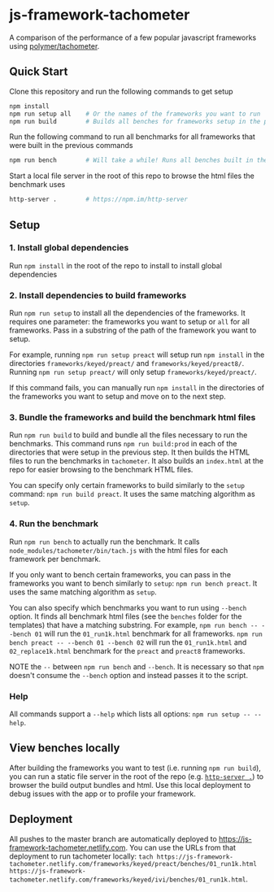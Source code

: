 # js-framework-tachometer

A comparison of the performance of a few popular javascript frameworks using [polymer/tachometer](https://github.com/polymer/tachometer).

## Quick Start

Clone this repository and run the following commands to get setup

```bash
npm install
npm run setup all    # Or the names of the frameworks you want to run
npm run build        # Builds all benches for frameworks setup in the previous command
```

Run the following command to run all benchmarks for all frameworks that were built in the previous commands

```bash
npm run bench        # Will take a while! Runs all benches built in the previous command
```

Start a local file server in the root of this repo to browse the html files the benchmark uses

```bash
http-server .        # https://npm.im/http-server
```

## Setup

### 1. Install global dependencies

Run `npm install` in the root of the repo to install to install global dependencies

### 2. Install dependencies to build frameworks

Run `npm run setup` to install all the dependencies of the frameworks. It requires one parameter: the frameworks you want to setup or `all` for all frameworks. Pass in a substring of the path of the framework you want to setup.

For example, running `npm run setup preact` will setup run `npm install` in the directories `frameworks/keyed/preact/` and `frameworks/keyed/preact8/`. Running `npm run setup preact/` will only setup `frameworks/keyed/preact/`.

If this command fails, you can manually run `npm install` in the directories of the frameworks you want to setup and move on to the next step.

### 3. Bundle the frameworks and build the benchmark html files

Run `npm run build` to build and bundle all the files necessary to run the benchmarks. This command runs `npm run build:prod` in each of the directories that were setup in the previous step. It then builds the HTML files to run the benchmarks in `tachometer`. It also builds an `index.html` at the repo for easier browsing to the benchmark HTML files.

You can specify only certain frameworks to build similarly to the `setup` command: `npm run build preact`. It uses the same matching algorithm as `setup`.

### 4. Run the benchmark

Run `npm run bench` to actually run the benchmark. It calls `node_modules/tachometer/bin/tach.js` with the html files for each framework per benchmark.

If you only want to bench certain frameworks, you can pass in the frameworks you want to bench similarly to `setup`: `npm run bench preact`. It uses the same matching algorithm as `setup`.

You can also specify which benchmarks you want to run using `--bench` option. It finds all benchmark html files (see the `benches` folder for the templates) that have a matching substring. For example, `npm run bench -- --bench 01` will run the `01_run1k.html` benchmark for all frameworks. `npm run bench preact -- --bench 01 --bench 02` will run the `01_run1k.html` and `02_replace1k.html` benchmark for the `preact` and `preact8` frameworks.

NOTE the `--` between `npm run bench` and `--bench`. It is necessary so that `npm` doesn't consume the `--bench` option and instead passes it to the script.

### Help

All commands support a `--help` which lists all options: `npm run setup -- --help`.

## View benches locally

After building the frameworks you want to test (i.e. running `npm run build`), you can run a static file server in the root of the repo (e.g. [`http-server .`](https://npmjs.com/package/http-server)) to browser the build output bundles and html. Use this local deployment to debug issues with the app or to profile your framework.

## Deployment

All pushes to the master branch are automatically deployed to https://js-framework-tachometer.netlify.com. You can use the URLs from that deployment to run tachometer locally: `tach https://js-framework-tachometer.netlify.com/frameworks/keyed/preact/benches/01_run1k.html https://js-framework-tachometer.netlify.com/frameworks/keyed/ivi/benches/01_run1k.html`.
